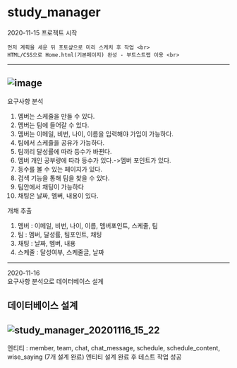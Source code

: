 # study_manager

2020-11-15 프로젝트 시작 <br>

    먼저 계획을 세운 뒤 포토샾으로 미리 스케치 후 작업 <br>
    HTML/CSS으로 Home.html(기본페이지) 완성 - 부트스트랩 이용 <br>

---------------------
![image](https://user-images.githubusercontent.com/66049273/99237542-f85da400-283b-11eb-85ff-00d72cd318bb.png)
---------------------


요구사항 분석
1.	멤버는 스케줄을 만들 수 있다.
2.	멤버는 팀에 들어갈 수 있다.
3.	멤버는 이메일, 비번, 나이, 이름을 입력해야 가입이 가능하다.
4.	팀에서 스케줄을 공유가 가능하다.
5.	팀끼리 달성률에 따라 등수가 바뀐다.
6.	멤버 개인 공부량에 따라 등수가 있다.->멤버 포인트가 있다.
7.	등수를 볼 수 있는 페이지가 있다.
8.	검색 기능을 통해 팀을 찾을 수 있다.
9.	팀안에서 채팅이 가능하다
10.	채팅은 날짜, 멤버, 내용이 있다.


개채 추출
1.	멤버 : 이메일, 비번, 나이, 이름, 멤버포인트, 스케줄, 팀
2.	팀 : 멤버, 달성률, 팀포인트, 채팅
3.	채팅 : 날짜, 멤버, 내용
4.	스케줄 : 달성여부, 스케줄글, 날짜


<hr>
2020-11-16 <br>
요구사항 분석으로 데이터베이스 설계 <br>

데이터베이스 설계
-----------------------
![study_manager_20201116_15_22](https://user-images.githubusercontent.com/66049273/99262751-adef1e00-2861-11eb-94a0-8721c0f4ad7d.png)
-----------------------

엔티티 : member, team, chat, chat_message, schedule, schedule_content, wise_saying (7개 설계 완료)
엔티티 설계 완료 후 테스트 작업 성공



